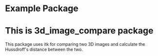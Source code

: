 # Example Package
# This is 3d_image_compare package 
This package uses itk for comparing two 3D images and calculate the Hussdroff's distance between the two. 


